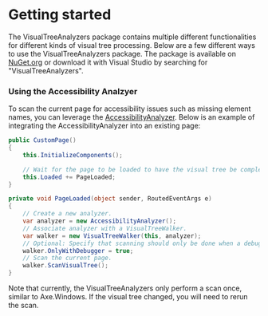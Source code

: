 # Getting started
The VisualTreeAnalyzers package contains multiple different functionalities for different kinds of visual tree processing. Below are a few different ways to use the VisualTreeAnalyzers package.
The package is available on [NuGet.org](https://www.nuget.org/packages/VisualTreeAnalyzers/) or download it with Visual Studio by searching for "VisualTreeAnalyzers".

### Using the Accessibility Analzyer
To scan the current page for accessibility issues such as missing element names, you can leverage the [AccessibilityAnalyzer](xref:VisualTreeAnalyzers.Accessibility.AccessibilityAnalyzer). Below is an example of integrating the AccessibilityAnalyzer into an existing page:

```c# 
public CustomPage()
{
    this.InitializeComponents();

    // Wait for the page to be loaded to have the visual tree be complete.
    this.Loaded += PageLoaded;
}

private void PageLoaded(object sender, RoutedEventArgs e)
{
    // Create a new analyzer.
    var analyzer = new AccessibilityAnalyzer();
    // Associate analyzer with a VisualTreeWalker.
    var walker = new VisualTreeWalker(this, analyzer);
    // Optional: Specify that scanning should only be done when a debugger is attached:
    walker.OnlyWithDebugger = true;
    // Scan the current page.
    walker.ScanVisualTree();
}
```

Note that currently, the VisualTreeAnalyzers only perform a scan once, similar to Axe.Windows. If the visual tree changed, you will need to rerun the scan.